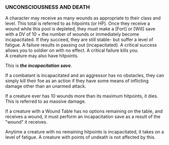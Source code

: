 ### UNCONSCIOUSNESS AND DEATH

A character may receive as many wounds as appropriate to their class and level. This total is referred to as hitpoints (or HP). Once they receive a wound while this pool is depleted, they must make a [Fort] or [Will] save with a DV of 10 + the number of wounds or immediately become incapacitated. If they succeed, they are still stable- but suffer a level of fatigue. A failure results in passing out (incapacitated). A critical success allows you to soldier on with no effect. A critical failure kills you.  
A creature may also have hitpoints.

This is ***the incapacitation save***.

If a combatant is incapacitated and an aggressor has no obstacles, they can simply kill their foe as an action if they have some means of inflicting damage other than an unarmed attack.

If a creature ever has 10 wounds more than its maximum hitpoints, it dies. This is referred to as massive damage.

If a creature with a Wound Table has no options remaining on the table, and receives a wound, it must perform an incapacitation save as a result of the "wound" it receives.

Anytime a creature with no remaining hitpoints is incapacitated, it takes on a level of fatigue. A creature with points of undeath is not affected by this. 
